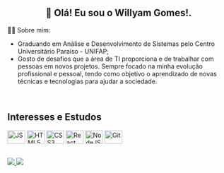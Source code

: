 <h2 align="center">👋 Olá! Eu sou o Willyam Gomes!.</h2>


👨‍💻 Sobre mim:

- Graduando em Análise e Desenvolvimento de Sistemas pelo Centro Universitário Paraíso - UNIFAP;  
- Gosto de desafios que a área de TI proporciona e de trabalhar com pessoas em novos projetos. Sempre focado na minha evolução profissional e pessoal, tendo como objetivo o aprendizado de novas técnicas e tecnologias para ajudar a sociedade.

<div>
  <br />

  ## Interesses e Estudos 
  
  <img alt="JS" height="30" width="40" src="https://cdn.jsdelivr.net/gh/devicons/devicon/icons/javascript/javascript-original.svg" />
  <img alt="HTML5" height="30" width="40" src="https://cdn.jsdelivr.net/gh/devicons/devicon/icons/html5/html5-original.svg" />
  <img alt="CSS3" height="30" width="40" src="https://cdn.jsdelivr.net/gh/devicons/devicon/icons/css3/css3-original.svg" />
  <img alt="React" height="30" width="40" src="https://cdn.jsdelivr.net/gh/devicons/devicon/icons/react/react-original.svg" />
  <img alt="NodeJS" height="30" width="40" src="https://cdn.jsdelivr.net/gh/devicons/devicon/icons/nodejs/nodejs-original.svg" />
  <img alt="Git" height="30" width="40" src="https://cdn.jsdelivr.net/gh/devicons/devicon/icons/git/git-original.svg" />
</div>

##

<div>
  <a href="mailto:willyam.mgomes@gmail.com">
    <img src="https://img.shields.io/badge/Gmail-D14836?style=for-the-badge&logo=gmail&logoColor=white" target="_blank"/>
  </a>
  <a href="https://www.linkedin.com/in/willyam-gomes-645423315/" target="_blank">
    <img src="https://img.shields.io/badge/LinkedIn-0077B5?style=for-the-badge&logo=linkedin&logoColor=white" target="_blank"/>
  </a>
</div>
